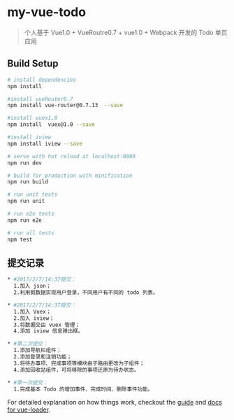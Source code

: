# my-vue-todo

> 个人基于 Vue1.0 + VueRoutre0.7 + vue1.0 + Webpack 开发的 Todo 单页应用

## Build Setup

``` bash
# install dependencies
npm install

#install vueRouter0.7
npm install vue-router@0.7.13  --save

#install vuex1.0
npm install  vuex@1.0 --save

#install iview
npm install iview --save

# serve with hot reload at localhost:8080
npm run dev

# build for production with minification
npm run build

# run unit tests
npm run unit

# run e2e tests
npm run e2e

# run all tests
npm test
```

## 提交记录

``` bash
* #2017/2/7/14:37提交：
  1.加入 json；
  2.利用假数据实现用户登录，不同用户有不同的 todo 列表。

* #2017/2/7/14:37提交：
  1.加入 Vuex；
  2.加入 iview；
  3.将数据交由 vuex 管理； 
  4.添加 iview 信息弹出框。

* #第二次提交：
  1.添加导航栏组件；
  2.添加登录和注销功能；
  3.将待办事项、完成事项等模块由子路由更改为子组件；
  4.添加回收站组件，可将移除的事项还原为待办状态。

* #第一次提交：
  1.完成基本 Todo 的增加事件、完成时间、删除事件功能。
```
For detailed explanation on how things work, checkout the [guide](http://vuejs-templates.github.io/webpack/) and [docs for vue-loader](http://vuejs.github.io/vue-loader).
